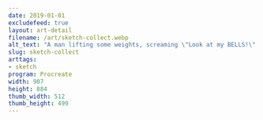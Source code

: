 ```yaml
---
date: 2019-01-01
excludefeed: true
layout: art-detail
filename: /art/sketch-collect.webp
alt_text: "A man lifting some weights, screaming \"Look at my BELLS!\" Below him, someone running on a treadmill. Next to them, a succubus with horns, a tail, and pointed ears is embarrassed. A boy in a very bad cat costume says \"I'm a cat\" while looking at a food bowl. Behind him, is a woman looking through a pair of binoculars and exclaiming, \"Neko located!\""
slug: sketch-collect
arttags:
- sketch
program: Procreate
width: 907
height: 884
thumb_width: 512
thumb_height: 499
---
```

